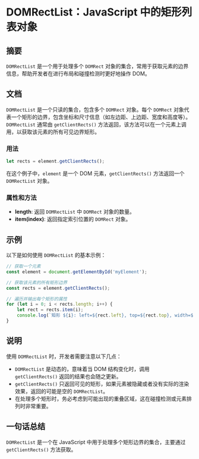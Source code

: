 <!--
Meta Description: # DOMRectList：JavaScript 中的矩形列表对象 ## 摘要 `DOMRectList` 是一个用于处理多个 `DOMRect` 对象的集合，常用于获取元素的边界信息，帮助开发者在进行布局和碰撞检测时更好地操作 DOM。 ## 文档 `DOMRectList` 是一个只读的集合，包...
Meta Keywords: domrectlist, getclientrects, domrect, rect, javascript
-->

# DOMRectList：JavaScript 中的矩形列表对象

## 摘要
`DOMRectList` 是一个用于处理多个 `DOMRect` 对象的集合，常用于获取元素的边界信息，帮助开发者在进行布局和碰撞检测时更好地操作 DOM。

## 文档
`DOMRectList` 是一个只读的集合，包含多个 `DOMRect` 对象。每个 `DOMRect` 对象代表一个矩形的边界，包含坐标和尺寸信息（如左边距、上边距、宽度和高度等）。`DOMRectList` 通常由 `getClientRects()` 方法返回，该方法可以在一个元素上调用，以获取该元素的所有可见边界矩形。

### 用法
```javascript
let rects = element.getClientRects();
```
在这个例子中，`element` 是一个 DOM 元素，`getClientRects()` 方法返回一个 `DOMRectList` 对象。

### 属性和方法
- **length**: 返回 `DOMRectList` 中 `DOMRect` 对象的数量。
- **item(index)**: 返回指定索引位置的 `DOMRect` 对象。

## 示例
以下是如何使用 `DOMRectList` 的基本示例：

```javascript
// 获取一个元素
const element = document.getElementById('myElement');

// 获取该元素的所有矩形边界
const rects = element.getClientRects();

// 遍历并输出每个矩形的属性
for (let i = 0; i < rects.length; i++) {
    let rect = rects.item(i);
    console.log(`矩形 ${i}: left=${rect.left}, top=${rect.top}, width=${rect.width}, height=${rect.height}`);
}
```

## 说明
使用 `DOMRectList` 时，开发者需要注意以下几点：
- `DOMRectList` 是动态的，意味着当 DOM 结构变化时，调用 `getClientRects()` 返回的结果也会随之更新。
- `getClientRects()` 只返回可见的矩形，如果元素被隐藏或者没有实际的渲染效果，返回的可能是空的 `DOMRectList`。
- 在处理多个矩形时，务必考虑到可能出现的重叠区域，这在碰撞检测或元素排列时非常重要。

## 一句话总结
`DOMRectList` 是一个在 JavaScript 中用于处理多个矩形边界的集合，主要通过 `getClientRects()` 方法获取。